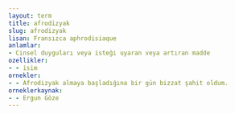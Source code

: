 ```yaml
---
layout: term
title: afrodizyak
slug: afrodizyak
lisan: Fransızca aphrodisiaque
anlamlar:
- Cinsel duyguları veya isteği uyaran veya artıran madde
ozellikler:
- - isim
ornekler:
- - Afrodizyak almaya başladığına bir gün bizzat şahit oldum.
orneklerkaynak:
- - Ergun Göze
---
```

